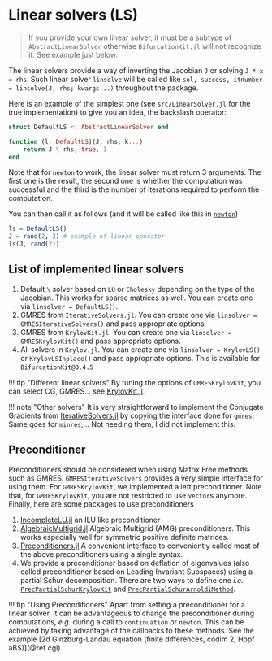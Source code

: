 # Linear solvers (LS)

> If you provide your own linear solver, it must be a subtype of `AbstractLinearSolver` otherwise `BifurcationKit.jl` will not recognize it. See example just below. 

The linear solvers provide a way of inverting the Jacobian `J` or solving `J * x = rhs`. Such linear solver `linsolve` will be called like `sol, success, itnumber = linsolve(J, rhs; kwargs...)` throughout the package.

Here is an example of the simplest one (see `src/LinearSolver.jl` for the true implementation) to give you an idea, the backslash operator:

```julia
struct DefaultLS <: AbstractLinearSolver end

function (l::DefaultLS)(J, rhs; k...)
	return J \ rhs, true, 1
end
```

Note that for `newton` to work, the linear solver must return 3 arguments. The first one is the result, the second one is whether the computation was successful and the third is the number of iterations required to perform the computation.

You can then call it as follows (and it will be called like this in [`newton`](@ref))

```julia
ls = DefaultLS()
J = rand(2, 2) # example of linear operator
ls(J, rand(2))
```

## List of implemented linear solvers
1. Default `\` solver based on `LU` or `Cholesky` depending on the type of the Jacobian. This works for sparse matrices as well. You can create one via `linsolver = DefaultLS()`.
2. GMRES from `IterativeSolvers.jl`. You can create one via `linsolver = GMRESIterativeSolvers()` and pass appropriate options.
3. GMRES from `KrylovKit.jl`. You can create one via `linsolver = GMRESKrylovKit()` and pass appropriate options.
4. All solvers in `Krylov.jl`. You can create one via `linsolver = KrylovLS()` or `KrylovLSInplace()` and pass appropriate options. This is available for `BifurcationKit@0.4.5`
    
!!! tip "Different linear solvers"
    By tuning the options of `GMRESKrylovKit`, you can select CG, GMRES... see [KrylovKit.jl](https://jutho.github.io/KrylovKit.jl/stable/man/linear/#KrylovKit.linsolve).
    
!!! note "Other solvers"
    It is very straightforward to implement the Conjugate Gradients from [IterativeSolvers.jl](https://juliamath.github.io/IterativeSolvers.jl/dev/linear_systems/cg/) by copying the interface done for `gmres`. Same goes for `minres`,... Not needing them, I did not implement this.

## Preconditioner

 Preconditioners should be considered when using Matrix Free methods such as GMRES. `GMRESIterativeSolvers` provides a very simple interface for using them. For `GMRESKrylovKit`, we implemented a left preconditioner. Note that, for `GMRESKrylovKit`, you are not restricted to use `Vector`s anymore. Finally, here are some packages to use preconditioners

1. [IncompleteLU.jl](https://github.com/haampie/IncompleteLU.jl) an ILU like preconditioner
2. [AlgebraicMultigrid.jl](https://github.com/JuliaLinearAlgebra/AlgebraicMultigrid.jl) Algebraic Multigrid (AMG) preconditioners. This works especially well for symmetric positive definite matrices.
3. [Preconditioners.jl](https://github.com/mohamed82008/Preconditioners.jl) A convenient interface to conveniently called most of the above preconditioners using a single syntax.
4. We provide a preconditioner based on deflation of eigenvalues (also called preconditioner based on Leading Invariant Subspaces) using a partial Schur decomposition. There are two ways to define one *i.e.* [`PrecPartialSchurKrylovKit`](@ref) and [`PrecPartialSchurArnoldiMethod`](@ref). 

!!! tip "Using Preconditioners"
    Apart from setting a preconditioner for a linear solver, it can be advantageous to change the preconditioner during computations, *e.g.* during a call to `continuation` or `newton`. This can be achieved by taking advantage of the callbacks to these methods. See the example [2d Ginzburg-Landau equation (finite differences, codim 2, Hopf aBS)](@ref cgl).